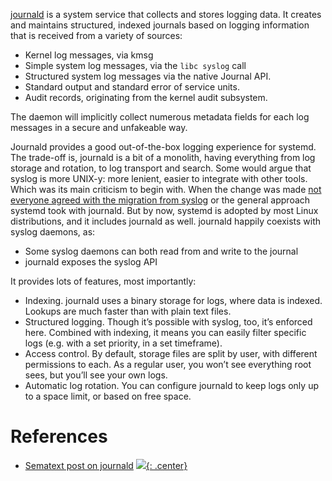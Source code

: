 [journald](https://www.freedesktop.org/software/systemd/man/latest/systemd-journald.service.html) is a system service that collects and stores logging data. It creates and maintains structured, indexed journals based on logging information that is received from a variety of sources:

- Kernel log messages, via kmsg
- Simple system log messages, via the `libc syslog` call
- Structured system log messages via the native Journal API.
- Standard output and standard error of service units.
- Audit records, originating from the kernel audit subsystem.

The daemon will implicitly collect numerous metadata fields for each log messages in a secure and unfakeable way.

Journald provides a good out-of-the-box logging experience for systemd. The trade-off is, journald is a bit of a monolith, having everything from log storage and rotation, to log transport and search. Some would argue that syslog is more UNIX-y: more lenient, easier to integrate with other tools. Which was its main criticism to begin with. When the change was made [not everyone agreed with the migration from syslog](https://rainer.gerhards.net/2013/05/rsyslog-vs-systemd-journal.html) or the general approach systemd took with journald. But by now, systemd is adopted by most Linux distributions, and it includes journald as well. journald happily coexists with syslog daemons, as:

- Some syslog daemons can both read from and write to the journal
- journald exposes the syslog API

It provides lots of features, most importantly:

- Indexing. journald uses a binary storage for logs, where data is indexed. Lookups are much faster than with plain text files.
- Structured logging. Though it’s possible with syslog, too, it’s enforced here. Combined with indexing, it means you can easily filter specific logs (e.g. with a set priority, in a set timeframe).
- Access control. By default, storage files are split by user, with different permissions to each. As a regular user, you won’t see everything root sees, but you’ll see your own logs.
- Automatic log rotation. You can configure journald to keep logs only up to a space limit, or based on free space.

# References

- [Sematext post on journald](https://sematext.com/blog/journald-logging-tutorial/#journald-vs-syslog)
[![](not-by-ai.svg){: .center}](https://notbyai.fyi)
